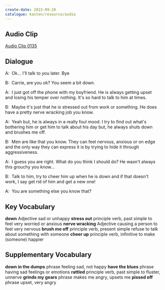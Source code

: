 ```yaml
---
create-date: 2023-09-28
catalogue: kasten/resource/audio
---
```


## Audio Clip
[Audio Clip 0135](https://archive.org/download/englishpod_all/englishpod_0135dg.mp3)

## Dialogue
A:  Ok... I'll talk to you later. Bye

B:  Carrie, are you ok? You seem a bit down.

A:  I just got off the phone with my boyfriend.  He is always getting upset and losing his temper over nothing. It's so hard to talk to him at times.

B:  Maybe it's just that he is stressed out from work or something. He does have a pretty nerve wracking job you know.

A:  Yeah but, he is always in a really foul mood. I try to find out what's bothering him or get him to talk about his day but, he always shuts down and brushes me off.

B:  Men are like that you know.  They can feel nervous, anxious or on edge and the only way they can express it is by trying to hide it through aggressiveness.

A:  I guess you are right.  What do you think I should do?  He wasn't always this grouchy you know...

B:  Talk to him, try to cheer him up when he is down and if that doesn't work, I say get rid of him and get a new one!

A:  You are something else you know that?

## Key Vocabulary
**down**             Adjective                        sad or unhappy
**stress out**       principle verb, past simple      to feel very worried or anxious
**nerve wracking**   Adjective                        causing a person to feel very nervous
**brush me off**     principle verb, present simple   refuse to talk about something with someone
**cheer up**         principle verb, infinitive       to make (someone) happier

## Supplementary Vocabulary
**down in the dumps**   phrase                        feeling sad, not happy
**have the blues**      phrase                        having sad feelings or emotions
**rattled**             principle verb, past simple   to fluster, unnerve
**grinds my gears**     phrase                        makes me angry, upsets me
**pissed off**          phrase                        upset, very angry
